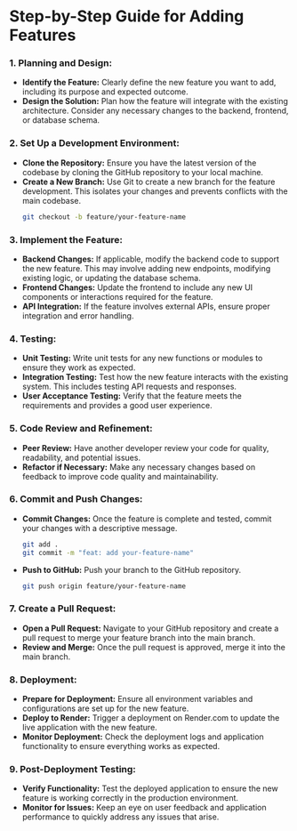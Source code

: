 # Step-by-Step Guide for Adding Features

### 1. Planning and Design:
- **Identify the Feature:** Clearly define the new feature you want to add, including its purpose and expected outcome.
- **Design the Solution:** Plan how the feature will integrate with the existing architecture. Consider any necessary changes to the backend, frontend, or database schema.

### 2. Set Up a Development Environment:
- **Clone the Repository:** Ensure you have the latest version of the codebase by cloning the GitHub repository to your local machine.
- **Create a New Branch:** Use Git to create a new branch for the feature development. This isolates your changes and prevents conflicts with the main codebase.
  ```bash
  git checkout -b feature/your-feature-name
  ```

### 3. Implement the Feature:
- **Backend Changes:** If applicable, modify the backend code to support the new feature. This may involve adding new endpoints, modifying existing logic, or updating the database schema.
- **Frontend Changes:** Update the frontend to include any new UI components or interactions required for the feature.
- **API Integration:** If the feature involves external APIs, ensure proper integration and error handling.

### 4. Testing:
- **Unit Testing:** Write unit tests for any new functions or modules to ensure they work as expected.
- **Integration Testing:** Test how the new feature interacts with the existing system. This includes testing API requests and responses.
- **User Acceptance Testing:** Verify that the feature meets the requirements and provides a good user experience.

### 5. Code Review and Refinement:
- **Peer Review:** Have another developer review your code for quality, readability, and potential issues.
- **Refactor if Necessary:** Make any necessary changes based on feedback to improve code quality and maintainability.

### 6. Commit and Push Changes:
- **Commit Changes:** Once the feature is complete and tested, commit your changes with a descriptive message.
  ```bash
  git add .
  git commit -m "feat: add your-feature-name"
  ```
- **Push to GitHub:** Push your branch to the GitHub repository.
  ```bash
  git push origin feature/your-feature-name
  ```

### 7. Create a Pull Request:
- **Open a Pull Request:** Navigate to your GitHub repository and create a pull request to merge your feature branch into the main branch.
- **Review and Merge:** Once the pull request is approved, merge it into the main branch.

### 8. Deployment:
- **Prepare for Deployment:** Ensure all environment variables and configurations are set up for the new feature.
- **Deploy to Render:** Trigger a deployment on Render.com to update the live application with the new feature.
- **Monitor Deployment:** Check the deployment logs and application functionality to ensure everything works as expected.

### 9. Post-Deployment Testing:
- **Verify Functionality:** Test the deployed application to ensure the new feature is working correctly in the production environment.
- **Monitor for Issues:** Keep an eye on user feedback and application performance to quickly address any issues that arise.

